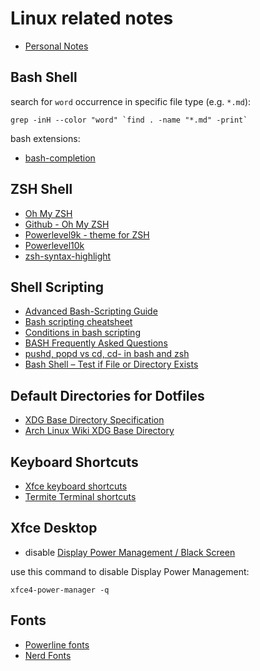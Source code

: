 # Linux related notes

- [Personal Notes](README.md)

## Bash Shell

search for `word` occurrence in specific file type (e.g. `*.md`):

    grep -inH --color "word" `find . -name "*.md" -print`

bash extensions:

- [bash-completion](https://github.com/scop/bash-completion)

## ZSH Shell

- [Oh My ZSH](https://ohmyz.sh/)
- [Github - Oh My ZSH](https://github.com/robbyrussell/oh-my-zsh)
- [Powerlevel9k - theme for ZSH](https://github.com/Powerlevel9k/powerlevel9k)
- [Powerlevel10k](https://github.com/romkatv/powerlevel10k)
- [zsh-syntax-highlight](https://github.com/zsh-users/zsh-syntax-highlighting)

## Shell Scripting

- [Advanced Bash-Scripting Guide](http://tldp.org/LDP/abs/html/)
- [Bash scripting cheatsheet](https://devhints.io/bash)
- [Conditions in bash scripting](https://linuxacademy.com/blog/linux/conditions-in-bash-scripting-if-statements/)
- [BASH Frequently Asked Questions](http://mywiki.wooledge.org/BashFAQ)
- [pushd, popd vs cd, cd- in bash and zsh](https://unix.stackexchange.com/questions/272965/pushd-popd-vs-cd-cd-in-bash-and-zsh)
- [Bash Shell – Test if File or Directory Exists](https://tecadmin.net/bash-shell-test-if-file-or-directory-exists/)

## Default Directories for Dotfiles

- [XDG Base Directory Specification](https://specifications.freedesktop.org/basedir-spec/basedir-spec-latest.html)
- [Arch Linux Wiki XDG Base Directory](https://wiki.archlinux.org/index.php/XDG_Base_Directory)

## Keyboard Shortcuts

- [Xfce keyboard shortcuts](https://defkey.com/xfce-shortcuts)
- [Termite Terminal shortcuts](https://github.com/thestinger/termite)

## Xfce Desktop

- disable [Display Power Management / Black Screen](https://askubuntu.com/questions/932931/how-do-i-disable-xfce-display-power-management-in-xubuntu-16-04-at-the-command-l)

use this command to disable Display Power Management:

    xfce4-power-manager -q

## Fonts

- [Powerline fonts](https://github.com/powerline/fonts)
- [Nerd Fonts](https://www.nerdfonts.com/)
